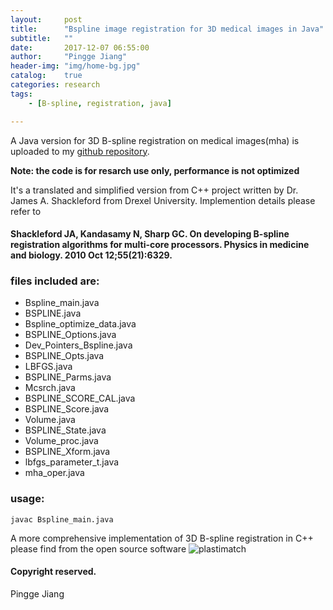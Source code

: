 ```yaml
---
layout:     post
title:      "Bspline image registration for 3D medical images in Java"
subtitle:   ""
date:       2017-12-07 06:55:00
author:     "Pingge Jiang"
header-img: "img/home-bg.jpg"
catalog:    true
categories: research
tags:
    - [B-spline, registration, java]

---
```

A Java version for 3D B-spline registration on medical images(mha) is uploaded to my [github repository](https://github.com/pinggejiang/bspline_java_3d).

__Note: the code is for resarch use only, performance is not optimized__

It's a translated and simplified version from C++ project written by Dr. James A. Shackleford from Drexel University. Implemention details please refer to
#### Shackleford JA, Kandasamy N, Sharp GC. On developing B-spline registration algorithms for multi-core processors. Physics in medicine and biology. 2010 Oct 12;55(21):6329.

### files included are:

- Bspline_main.java
- BSPLINE.java
- Bspline_optimize_data.java
- BSPLINE_Options.java
- Dev_Pointers_Bspline.java
- BSPLINE_Opts.java
- LBFGS.java
- BSPLINE_Parms.java
- Mcsrch.java
- BSPLINE_SCORE_CAL.java
- BSPLINE_Score.java
- Volume.java
- BSPLINE_State.java
- Volume_proc.java
- BSPLINE_Xform.java
- lbfgs_parameter_t.java
- mha_oper.java


### usage:
```
javac Bspline_main.java
```

A more comprehensive implementation of 3D B-spline registration in C++ please find from the open source software ![plastimatch](http://plastimatch.org/)

#### Copyright reserved.

Pingge Jiang
